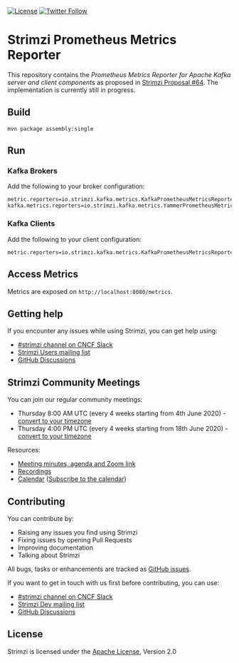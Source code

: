 [![License](https://img.shields.io/badge/license-Apache--2.0-blue.svg)](http://www.apache.org/licenses/LICENSE-2.0)
[![Twitter Follow](https://img.shields.io/twitter/follow/strimziio?style=social)](https://twitter.com/strimziio)

# Strimzi Prometheus Metrics Reporter

This repository contains the _Prometheus Metrics Reporter for Apache Kafka server and client components_ as proposed in [Strimzi Proposal #64](https://github.com/strimzi/proposals/blob/main/064-prometheus-metrics-reporter.md).
The implementation is currently still in progress.

## Build

```shell
mvn package assembly:single
```

## Run

### Kafka Brokers
Add the following to your broker configuration:
```properties
metric.reporters=io.strimzi.kafka.metrics.KafkaPrometheusMetricsReporter
kafka.metrics.reporters=io.strimzi.kafka.metrics.YammerPrometheusMetricsReporter
```

### Kafka Clients
Add the following to your client configuration:
```properties
metric.reporters=io.strimzi.kafka.metrics.KafkaPrometheusMetricsReporter
```

## Access Metrics

Metrics are exposed on `http://localhost:8080/metrics`.

## Getting help

If you encounter any issues while using Strimzi, you can get help using:

- [#strimzi channel on CNCF Slack](https://slack.cncf.io/)
- [Strimzi Users mailing list](https://lists.cncf.io/g/cncf-strimzi-users/topics)
- [GitHub Discussions](https://github.com/orgs/strimzi/discussions)

## Strimzi Community Meetings

You can join our regular community meetings:
* Thursday 8:00 AM UTC (every 4 weeks starting from 4th June 2020) - [convert to your timezone](https://www.thetimezoneconverter.com/?t=8%3A00&tz=UTC)
* Thursday 4:00 PM UTC (every 4 weeks starting from 18th June 2020) - [convert to your timezone](https://www.thetimezoneconverter.com/?t=16%3A00&tz=UTC)

Resources:
* [Meeting minutes, agenda and Zoom link](https://docs.google.com/document/d/1V1lMeMwn6d2x1LKxyydhjo2c_IFANveelLD880A6bYc/edit#heading=h.vgkvn1hr5uor)
* [Recordings](https://youtube.com/playlist?list=PLpI4X8PMthYfONZopcRd4X_stq1C14Rtn)
* [Calendar](https://calendar.google.com/calendar/embed?src=c_m9pusj5ce1b4hr8c92hsq50i00%40group.calendar.google.com) ([Subscribe to the calendar](https://calendar.google.com/calendar/u/0?cid=Y19tOXB1c2o1Y2UxYjRocjhjOTJoc3E1MGkwMEBncm91cC5jYWxlbmRhci5nb29nbGUuY29t))

## Contributing

You can contribute by:
- Raising any issues you find using Strimzi
- Fixing issues by opening Pull Requests
- Improving documentation
- Talking about Strimzi

All bugs, tasks or enhancements are tracked as [GitHub issues](https://github.com/strimzi/metrics-reporter/issues).

If you want to get in touch with us first before contributing, you can use:

- [#strimzi channel on CNCF Slack](https://slack.cncf.io/)
- [Strimzi Dev mailing list](https://lists.cncf.io/g/cncf-strimzi-dev/topics)
- [GitHub Discussions](https://github.com/orgs/strimzi/discussions)

## License
Strimzi is licensed under the [Apache License](./LICENSE), Version 2.0